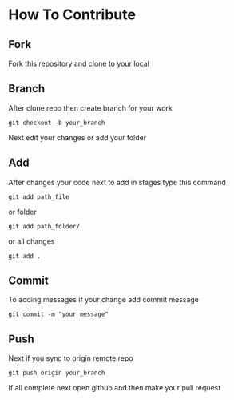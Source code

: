 # How To Contribute

## Fork
Fork this repository and clone to your local

## Branch
After clone repo then create branch for your work
```
git checkout -b your_branch
```
Next edit your changes or add your folder

## Add
After changes your code next to add in stages type this command
```
git add path_file
```
or folder
```
git add path_folder/
```
or all changes
```
git add .
```

## Commit
To adding messages if your change add commit message
```
git commit -m "your message"
```

## Push 
Next if you sync to origin remote repo
```
git push origin your_branch
```

If all complete next open github and then make your pull request
